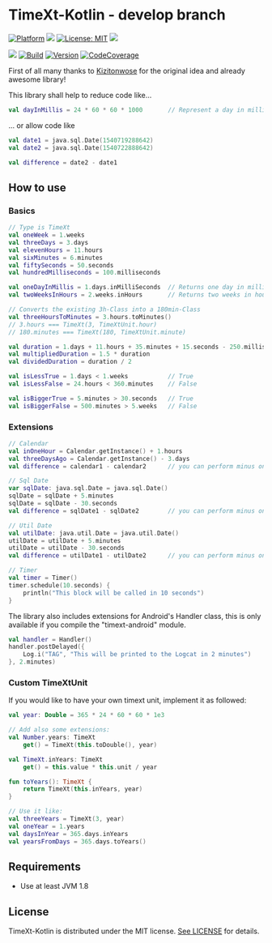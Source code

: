 # TimeXt-Kotlin - develop branch

[![Platform](https://img.shields.io/badge/platform-Android-blue.svg)](https://www.android.com)
<a target="_blank" href="https://android-arsenal.com/api?level=14" title="API14+"><img src="https://img.shields.io/badge/API-14+-blue.svg" /></a>
[![License: MIT](https://img.shields.io/badge/License-MIT-blue.svg)](https://opensource.org/licenses/MIT)
<a target="_blank" href="https://www.paypal.me/GuepardoApps" title="Donate using PayPal"><img src="https://img.shields.io/badge/paypal-donate-blue.svg" /></a>

[![](https://jitpack.io/v/TimeXt/TimeXt-Kotlin.svg)](https://jitpack.io/#TimeXt/TimeXt-Kotlin)
[![Build](https://img.shields.io/badge/build-success-green.svg)](https://github.com/TimeXt/TimeXt-Kotlin/tree/develop/)
[![Version](https://img.shields.io/badge/version-v0.2.0.181028-blue.svg)](https://github.com/TimeXt/TimeXt-Kotlin/releases/tag/v0.2.0)
[![CodeCoverage](https://img.shields.io/badge/codeCoverage-71-orange.svg)](https://github.com/TimeXt/TimeXt-Kotlin/tree/develop/)

First of all many thanks to [Kizitonwose](https://github.com/kizitonwose/Time) for the original idea and already awesome library!

This library shall help to reduce code like...

```kotlin
val dayInMillis = 24 * 60 * 60 * 1000       // Represent a day in milliSeconds

```

... or allow code like

```kotlin
val date1 = java.sql.Date(1540719288642)
val date2 = java.sql.Date(1540722888642)

val difference = date2 - date1

```

## How to use

### Basics

```kotlin
// Type is TimeXt
val oneWeek = 1.weeks
val threeDays = 3.days
val elevenHours = 11.hours
val sixMinutes = 6.minutes
val fiftySeconds = 50.seconds
val hundredMilliseconds = 100.milliseconds

val oneDayInMillis = 1.days.inMilliSeconds  // Returns one day in milliseconds
val twoWeeksInHours = 2.weeks.inHours       // Returns two weeks in hours

// Converts the existing 3h-Class into a 180min-Class
val threeHoursToMinutes = 3.hours.toMinutes() 
// 3.hours === TimeXt(3, TimeXtUnit.hour)
// 180.minutes === TimeXt(180, TimeXtUnit.minute)

val duration = 1.days + 11.hours + 35.minutes + 15.seconds - 250.milliseconds
val multipliedDuration = 1.5 * duration
val dividedDuration = duration / 2

val isLessTrue = 1.days < 1.weeks           // True
val isLessFalse = 24.hours < 360.minutes    // False

val isBiggerTrue = 5.minutes > 30.seconds   // True
val isBiggerFalse = 500.minutes > 5.weeks   // False

```

### Extensions

```kotlin
// Calendar
val inOneHour = Calendar.getInstance() + 1.hours
val threeDaysAgo = Calendar.getInstance() - 3.days
val difference = calendar1 - calendar2      // you can perform minus on calendar and get a TimeXt-object

// Sql Date
var sqlDate: java.sql.Date = java.sql.Date()
sqlDate = sqlDate + 5.minutes
sqlDate = sqlDate - 30.seconds
val difference = sqlDate1 - sqlDate2        // you can perform minus on java.sql.Date and get a TimeXt-object

// Util Date
val utilDate: java.util.Date = java.util.Date()
utilDate = utilDate + 5.minutes
utilDate = utilDate - 30.seconds
val difference = utilDate1 - utilDate2      // you can perform minus on java.util.Date and get a TimeXt-object

// Timer
val timer = Timer()
timer.schedule(10.seconds) {
    println("This block will be called in 10 seconds")
}
```

The library also includes extensions for Android's Handler class, this is only available if you compile the "timext-android" module.

```kotlin
val handler = Handler()
handler.postDelayed({
    Log.i("TAG", "This will be printed to the Logcat in 2 minutes")
}, 2.minutes)
```

### Custom TimeXtUnit

If you would like to have your own timext unit, implement it as followed:

```kotlin
val year: Double = 365 * 24 * 60 * 60 * 1e3

// Add also some extensions:
val Number.years: TimeXt
    get() = TimeXt(this.toDouble(), year)

val TimeXt.inYears: TimeXt
    get() = this.value * this.unit / year

fun toYears(): TimeXt {
    return TimeXt(this.inYears, year)
}

// Use it like:
val threeYears = TimeXt(3, year)
val oneYear = 1.years
val daysInYear = 365.days.inYears
val yearsFromDays = 365.days.toYears()

```

## Requirements

- Use at least JVM 1.8

## License

TimeXt-Kotlin is distributed under the MIT license. [See LICENSE](https://github.com/TimeXt/TimeXt-Kotlin/blob/develop/LICENSE.md) for details.

